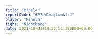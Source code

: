 ```yaml
---
title: "Minela"
reportCode: "6P7hW1vajLwnkfrJ"
player: "Minela"
fight: "Nightbane"
date: 2021-10-01T19:23:51.380000+00:00
---
```

